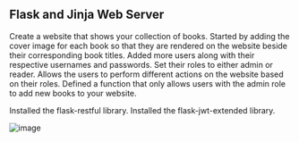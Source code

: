 ## Flask and Jinja Web Server

Create a website that shows your collection of books. Started by adding the cover image for each book so that they are rendered on the website beside their corresponding book titles. 
Added more users along with their respective usernames and passwords.  Set their roles to either admin or reader. Allows the users to perform different actions on the website based on their roles. 
Defined a function that only allows users with the admin role to add new books to your website.

Installed the flask-restful library. 
Installed the flask-jwt-extended library.


![image](https://github.com/spbrooks74/BooksWebApplication/assets/155562862/2632c427-910c-413f-8121-7cea78974ede)


